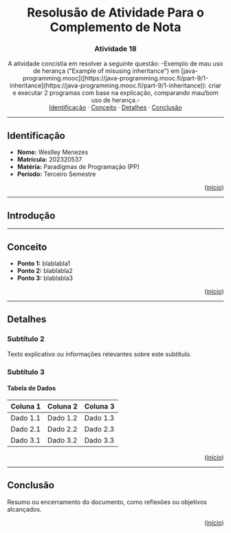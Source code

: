 <a name="readme-top"></a>
<div align="center">
  <h1 align="center">Resolusão de Atividade Para o Complemento de Nota</h1>
  <h3 align="center">Atividade 18</h3>
  <p align="center">
    A atividade concistia em resolver a seguinte questão:
      -Exemplo de mau uso de herança ("Example of misusing inheritance") em [java-programming.mooc]([https://java-programming.mooc.fi/part-9/1-inheritance](https://java-programming.mooc.fi/part-9/1-inheritance)): criar e executar 2 programas com base na explicação, comparando mau/bom uso de herança.-
    <br />
    <a href="#identificação">Identificação</a> ·
    <a href="#conceito">Conceito</a> ·
    <a href="#detalhes">Detalhes</a> ·
    <a href="#conclusão">Conclusão</a>
  </p>
</div>

---

## Identificação

- **Nome:** Weslley Menezes  
- **Matrícula:** 202320537 
- **Matéria:** Paradígmas de Programação (PP)
- **Período:** Terceiro Semestre

<p align="right">(<a href="#readme-top">início</a>)</p>

---

## Introdução

---
## Conceito

- **Ponto 1:** blablabla1  
- **Ponto 2:** blablabla2  
- **Ponto 3:** blablabla3  

<p align="right">(<a href="#readme-top">início</a>)</p>

---

## Detalhes

### Subtítulo 2

Texto explicativo ou informações relevantes sobre este subtítulo.  

### Subtítulo 3

#### Tabela de Dados  

| Coluna 1   | Coluna 2   | Coluna 3   |
|------------|------------|------------|
| Dado 1.1   | Dado 1.2   | Dado 1.3   |
| Dado 2.1   | Dado 2.2   | Dado 2.3   |
| Dado 3.1   | Dado 3.2   | Dado 3.3   |

<p align="right">(<a href="#readme-top">início</a>)</p>

---

## Conclusão

Resumo ou encerramento do documento, como reflexões ou objetivos alcançados.  

<p align="right">(<a href="#readme-top">início</a>)</p>
